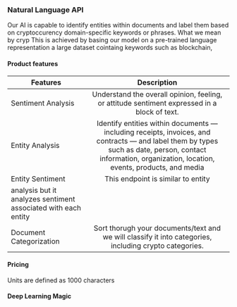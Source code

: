 ### Natural Language API
Our AI is capable to identify entities within documents and label them based on cryptoccurency domain-specific keywords or phrases. What we mean by cryp
This is achieved by basing our model on a pre-trained language representation  a large dataset cointaing keywords such as blockchain,
#### Product features

| Features        | Description  |
| ------------- |:-------------:|
| Sentiment Analysis    | Understand the overall opinion, feeling, or attitude sentiment expressed in a block of text. |
| Entity Analysis   | Identify entities within documents — including receipts, invoices, and contracts — and label them by types such as date, person, contact information, organization, location, events, products, and media      |
| Entity Sentiment  | This endpoint is similar to entity
 analysis but it analyzes sentiment associated with each entity     |  
| Document Categorization  | Sort thorugh your documents/text and we will classify it into categories, including crypto categories.    |  

#### Pricing
Units are defined as 1000 characters
#### Deep Learning Magic

